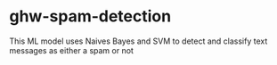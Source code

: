 # ghw-spam-detection
This ML model uses Naives Bayes and SVM to detect and classify text messages as either a spam or not
